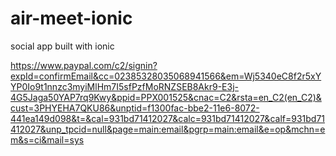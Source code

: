 # air-meet-ionic
social app built with ionic


https://www.paypal.com/c2/signin?expId=confirmEmail&cc=02385328035068941566&em=Wj5340eC8f2r5xYYP0Io9t1nnzc3myiMlHm7I5sfPzfMoRNZSEB8Akr9-E3j-4G5Jaga50YAP7rq9Kwy&ppid=PPX001525&cnac=C2&rsta=en_C2(en_C2)&cust=3PHYEHA7QKU86&unptid=f1300fac-bbe2-11e6-8072-441ea149d098&t=&cal=931bd71412027&calc=931bd71412027&calf=931bd71412027&unp_tpcid=null&page=main:email&pgrp=main:email&e=op&mchn=em&s=ci&mail=sys